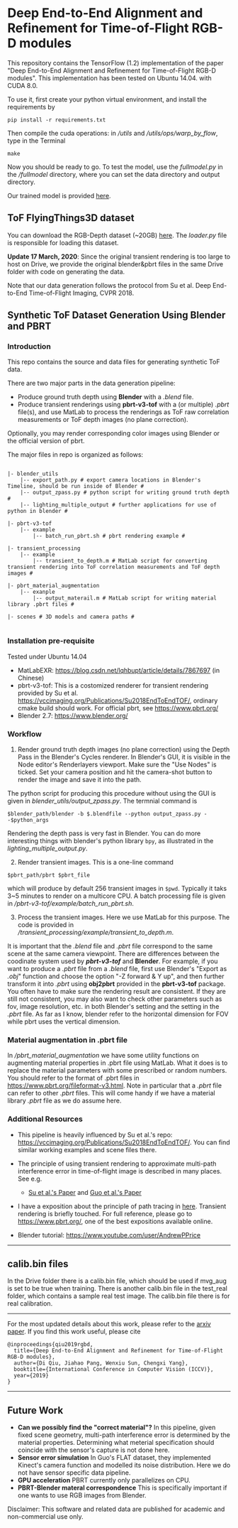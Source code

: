 # Deep End-to-End Alignment and Refinement for Time-of-Flight RGB-D modules

This repository contains the TensorFlow (1.2) implementation of the paper "Deep End-to-End Alignment and Refinement for Time-of-Flight RGB-D modules". This implementation has been tested on Ubuntu 14.04. with CUDA 8.0.

To use it, first create your python virtual environment, and install the requirements by
```
pip install -r requirements.txt
```
Then compile the cuda operations: in _/utils_ and _/utils/ops/warp_by_flow_, type in the Terminal
```
make
```
Now you should be ready to go. To test the model, use the _fullmodel.py_ in the _/fullmodel_ directory, where you can set the data directory and output directory.

Our trained model is provided [here](https://drive.google.com/drive/folders/1XASaOfcp3TzQJ0A2fMaXex-0eihha0vg?usp=sharing). 

## ToF FlyingThings3D dataset

You can download the RGB-Depth dataset (~20GB) [here](https://drive.google.com/drive/folders/1XASaOfcp3TzQJ0A2fMaXex-0eihha0vg?usp=sharing). The _loader.py_ file is responsible for loading this dataset. 

**Update 17 March, 2020**: Since the original transient rendering is too large to host on Drive, we provide the original blender&pbrt files in the same Drive folder with code on generating the data. 

Note that our data generation follows the protocol from Su et al. Deep End-to-End Time-of-Flight Imaging, CVPR 2018.

## Synthetic ToF Dataset Generation Using Blender and PBRT

### Introduction
This repo contains the source and data files for generating synthetic ToF data.

There are two major parts in the data generation pipeline:
* Produce ground truth depth using __Blender__ with a _.blend_ file.
* Produce transient renderings using __pbrt-v3-tof__ with a (or multiple) _.pbrt_ file(s), and use MatLab to process the renderings as ToF raw correlation measurements or ToF depth images (no plane correction).

Optionally, you may render corresponding color images using Blender or the official version of pbrt.

The major files in repo is organized as follows:

```

|- blender_utils
    |-- export_path.py # export camera locations in Blender's Timeline, should be run inside of Blender #
    |-- output_zpass.py # python script for writing ground truth depth #
    |-- lighting_multiple_output # further applications for use of python in blender #

|- pbrt-v3-tof
    |-- example 
        |-- batch_run_pbrt.sh # pbrt rendering example #

|- transient_processing
    |-- example
        |-- transient_to_depth.m # MatLab script for converting transient rendering into ToF correlation measurements and ToF depth images #

|- pbrt_material_augmentation
    |-- exanple
        |-- output_materail.m # MatLab script for writing material library .pbrt files #

|- scenes # 3D models and camera paths # 
 
```

### Installation pre-requisite

Tested under Ubuntu 14.04
* MatLabEXR: <https://blog.csdn.net/lqhbupt/article/details/7867697> (in Chinese)
* pbrt-v3-tof: This is a costomized renderer for transient rendering provided by Su et al. <https://vccimaging.org/Publications/Su2018EndToEndTOF/>, ordinary cmake build should work. For official pbrt, see <https://www.pbrt.org/>
* Blender 2.7: <https://www.blender.org/> 


### Workflow

1. Render ground truth depth images (no plane correction) using the Depth Pass in the Blender's Cycles renderer. In Blender's GUI, it is visible in the Node editor's Renderlayers viewport. 
Make sure the "Use Nodes" is ticked. Set your camera position and hit the camera-shot button to render the image and save it into the path. 

The python script for producing this procedure without using the GUI is given in _blender_utils/output_zpass.py_. The termnial command is 
```
$blender_path/blender -b $.blendfile --python output_zpass.py --$python_args 
```
Rendering the depth pass is very fast in Blender. You can do more interesting things with blender's python library `bpy`, as illustrated in the _lighting\_multiple\_output.py_.

2. Render transient images. This is a one-line command
```
$pbrt_path/pbrt $pbrt_file
```
which will produce by default 256 transient images in `$pwd`. Typically it taks 3~5 minutes to render on a multicore CPU. A batch processing file is given in _/pbrt-v3-tof/example/batch_run_pbrt.sh_.

3. Process the transient images. Here we use MatLab for this purpose. The code is provided in _/transient\_processing/example/transient_to_depth.m_. 

It is important that the _.blend_ file and _.pbrt_ file correspond to the same scene at the same camera viewpoint. There are differences between the coodinate system used by ___pbrt-v3-tof___ and __Blender__.  For example, if you want to produce a _.pbrt_ file from a _.blend_ file, first use Blender's "Export as _.obj_" function and choose the option "-Z forward & Y up", and then further transform it into _.pbrt_ using __obj2pbrt__ provided in the __pbrt-v3-tof__ package.  You often have to make sure the rendering result are consistent. If they are still not consistent, you may also want to check other parameters such as fov, image resolution, etc. in both Blender's setting and the setting in the _.pbrt_ file. As far as I know, blender refer to the horizontal dimension for FOV while pbrt uses the vertical dimension.

### Material augmentation in .pbrt file

In _/pbrt_material_augmentation_ we have some utility functions on augmenting material properties in .pbrt file using MatLab. What it does is to replace the material parameters with some prescribed or random numbers. You should refer to the format of .pbrt files in <https://www.pbrt.org/fileformat-v3.html>. Note in particular that a _.pbrt_ file can refer to other _.pbrt_ files. This will come handy if we have a material library _.pbrt_ file as we do assume here.

### Additional Resources

* This pipeline is heavily influenced by Su et al.'s repo: <https://vccimaging.org/Publications/Su2018EndToEndTOF/>. You can find similar working examples and scene files there.
* The principle of using transient rendering to approximate multi-path interference error in time-of-flight image is described in many places. See e.g. 
    * [Su et al.'s Paper](https://vccimaging.org/Publications/Su2018EndToEndTOF/Su2018EndToEndTOF.pdf) and  [Guo et al.'s Paper](https://research.nvidia.com/sites/default/files/pubs/2018-09_Tackling-3D-ToF/tof_eccv18_0.pdf)

* I have a exposition about the principle of path tracing in [here](https://sylqiu.blogspot.com/2019/06/notes-on-light-transport-in-graphics.html). 
Transient rendering is briefly touched. For full reference, please go to <https://www.pbrt.org/>, one of the best expositions available online.
* Blender tutorial: <https://www.youtube.com/user/AndrewPPrice>

-------------------
## calib.bin files
In the Drive folder there is a calib.bin file, which should be used if mvg_aug is set to be true when training. There is another calib.bin file in the test_real folder, which contains a sample real test image. The calib.bin file there is for real calibration.

-------------------
For the most updated details about this work, please refer to the [arxiv paper](https://arxiv.org/abs/1909.07623). If you find this work useful, please cite

```
@inproceedings{qiu2019rgbd,
  title={Deep End-to-End Alignment and Refinement for Time-of-Flight RGB-D modules},
  author={Di Qiu, Jiahao Pang, Wenxiu Sun, Chengxi Yang},
  booktitle={International Conference in Computer Vision (ICCV)},
  year={2019}
}
```
-------------------

## Future Work

* __Can we possibly find the "correct material"?__ In this pipeline, given fixed scene geometry, multi-path interference error is determined by the material properties. Determining what meterial specification should coincide with the sensor's capture is not done here. 
* __Sensor error simulation__ In Guo's FLAT dataset, they implemented Kinect's camera function and modelled its noise distribution. Here we do not have sensor specific data pipeline.
* __GPU acceleration__ PBRT currently only parallelizes on CPU.
* __PBRT-Blender materal correspondence__ This is specifically important if one wants to use RGB images from Blender. 

Disclaimer: This software and related data are published for academic and non-commercial use only.

